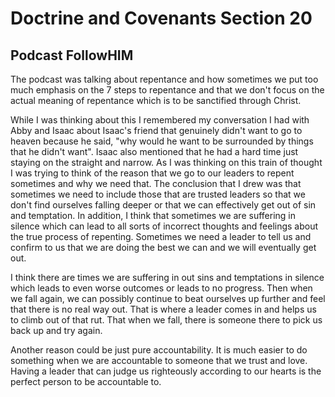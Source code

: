 # Doctrine and Covenants Section 20
## Podcast FollowHIM

The podcast was talking about repentance and how sometimes we put too much emphasis on the 7 steps to repentance and that we don't focus on the actual meaning of repentance which is to be sanctified through Christ. 

While I was thinking about this I remembered my conversation I had with Abby and Isaac about Isaac's friend that genuinely didn't want to go to heaven because he said, "why would he want to be surrounded by things that he didn't want". Isaac also mentioned that he had a hard time just staying on the straight and narrow. As I was thinking on this train of thought I was trying to think of the reason that we go to our leaders to repent sometimes and why we need that. The conclusion that I drew was that sometimes we need to include those that are trusted leaders so that we don't find ourselves falling deeper or that we can effectively get out of sin and temptation. In addition, I think that sometimes we are suffering in silence which can lead to all sorts of incorrect thoughts and feelings about the true process of repenting. Sometimes we need a leader to tell us and confirm to us that we are doing the best we can and we will eventually get out.

I think there are times we are suffering in out sins and temptations in silence which leads to even worse outcomes or leads to no progress. Then when we fall again, we can possibly continue to beat ourselves up further and feel that there is no real way out. That is where a leader comes in and helps us to climb out of that rut. That when we fall, there is someone there to pick us back up and try again.

Another reason could be just pure accountability. It is much easier to do something when we are accountable to someone that we trust and love. Having a leader that can judge us righteously according to our hearts is the perfect person to be accountable to.


